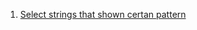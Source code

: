 1. [Select strings that shown certan pattern]
 
[Select strings that shown certan pattern]: https://stackoverflow.com/questions/11350770/select-by-partial-string-from-a-pandas-dataframe
